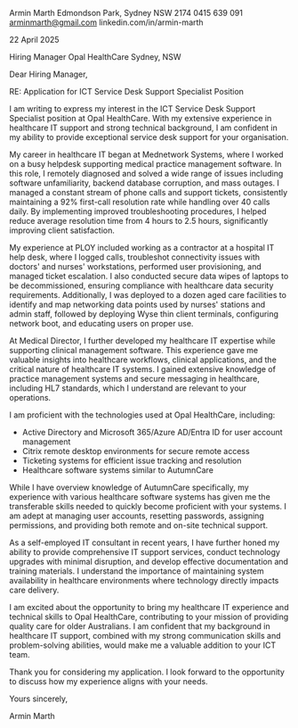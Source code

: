Armin Marth
Edmondson Park, Sydney NSW 2174
0415 639 091
arminmarth@gmail.com
linkedin.com/in/armin-marth

22 April 2025

Hiring Manager
Opal HealthCare
Sydney, NSW

Dear Hiring Manager,

RE: Application for ICT Service Desk Support Specialist Position

I am writing to express my interest in the ICT Service Desk Support Specialist position at Opal HealthCare. With my extensive experience in healthcare IT support and strong technical background, I am confident in my ability to provide exceptional service desk support for your organisation.

My career in healthcare IT began at Mednetwork Systems, where I worked on a busy helpdesk supporting medical practice management software. In this role, I remotely diagnosed and solved a wide range of issues including software unfamiliarity, backend database corruption, and mass outages. I managed a constant stream of phone calls and support tickets, consistently maintaining a 92% first-call resolution rate while handling over 40 calls daily. By implementing improved troubleshooting procedures, I helped reduce average resolution time from 4 hours to 2.5 hours, significantly improving client satisfaction.

My experience at PLOY included working as a contractor at a hospital IT help desk, where I logged calls, troubleshot connectivity issues with doctors' and nurses' workstations, performed user provisioning, and managed ticket escalation. I also conducted secure data wipes of laptops to be decommissioned, ensuring compliance with healthcare data security requirements. Additionally, I was deployed to a dozen aged care facilities to identify and map networking data points used by nurses' stations and admin staff, followed by deploying Wyse thin client terminals, configuring network boot, and educating users on proper use.

At Medical Director, I further developed my healthcare IT expertise while supporting clinical management software. This experience gave me valuable insights into healthcare workflows, clinical applications, and the critical nature of healthcare IT systems. I gained extensive knowledge of practice management systems and secure messaging in healthcare, including HL7 standards, which I understand are relevant to your operations.

I am proficient with the technologies used at Opal HealthCare, including:
- Active Directory and Microsoft 365/Azure AD/Entra ID for user account management
- Citrix remote desktop environments for secure remote access
- Ticketing systems for efficient issue tracking and resolution
- Healthcare software systems similar to AutumnCare

While I have overview knowledge of AutumnCare specifically, my experience with various healthcare software systems has given me the transferable skills needed to quickly become proficient with your systems. I am adept at managing user accounts, resetting passwords, assigning permissions, and providing both remote and on-site technical support.

As a self-employed IT consultant in recent years, I have further honed my ability to provide comprehensive IT support services, conduct technology upgrades with minimal disruption, and develop effective documentation and training materials. I understand the importance of maintaining system availability in healthcare environments where technology directly impacts care delivery.

I am excited about the opportunity to bring my healthcare IT experience and technical skills to Opal HealthCare, contributing to your mission of providing quality care for older Australians. I am confident that my background in healthcare IT support, combined with my strong communication skills and problem-solving abilities, would make me a valuable addition to your ICT team.

Thank you for considering my application. I look forward to the opportunity to discuss how my experience aligns with your needs.

Yours sincerely,

Armin Marth
